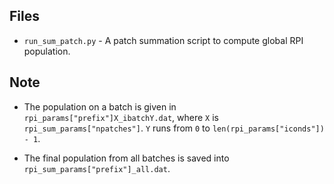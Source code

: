 ## Files

* `run_sum_patch.py` - A patch summation script to compute global RPI population.

## Note

* The population on a batch is given in `rpi_params["prefix"]X_ibatchY.dat`, 
where `X` is `rpi_sum_params["npatches"]`. `Y` runs from `0` to `len(rpi_params["iconds"]) - 1`. 

* The final population from all batches is saved into `rpi_sum_params["prefix"]_all.dat`.
